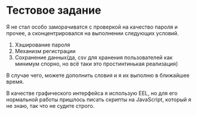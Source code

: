 # Тестовое задание
Я не стал особо заморачиватся с проверкой на качество пароля и прочее,
а сконцентрировался на выполнении следующих условий.
1. Хэширование пароля
2. Механизм регистрации
3. Сохранение данных(да, csv для хранения пользователей как минимум спорно, но всё таки это простинтинькая реализация)

В случае чего, можете дополнить словия и я их выполню в ближайшее время.

В качестве графического интерфейса я использую EEL, но для его нормальной работы пришлось
писать скрипты на JavaScript, который я не знаю, так что не судите строго.